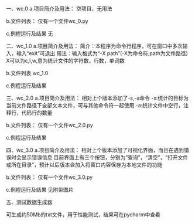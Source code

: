 一、wc.0 a.项目简介及用法： 空项目，无用法

b.文件列表： 仅有一个文件wc_0.py

c.例程运行及结果 无

二、wc_1.0 a.项目简介及用法： 简介：本程序为命令行程序，可在窗口中多次输入，输入“exit”可退出 用法：输入格式为“-X path”(-X为命令符,path为文件路径) X可以为c,l,w,意为统计文件的字符数，行数，单词数

b.文件列表 wc_1.0

c.例程运行及结果

三、wc_2.0 a.项目简介及用法： 相对上个版本添加了-s,-a命令 -s:统计的目标为当前文件路径下全部文本文件，可与其他命令符一起使用 -a:统计文件中空行，注释行，代码行的数量

b.文件列表： 仅有一个文件wc_2.0.py

c.例程运行及结果

四、wc_3.0 a.项目简介及用法： 相对上个版本添加了可视化界面，而且在遇到错误时会显示错误信息 目前界面上有三个按钮，分别为“查询”，“清空”，“打开文件或所在目录”，预计以后版本会加入将窗口内容保存为本地文件的功能

b.文件列表： 仅有一个文件wc_3.0.py

c.例程运行及结果 见附带图片

五、测试数据生成器

可生成约50Mb的txt文件，用于性能测试，结果可在pycharm中查看

